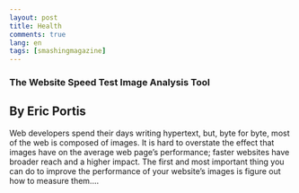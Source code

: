 ```yaml
---
layout: post
title: Health
comments: true
lang: en
tags: [smashingmagazine]
---
```


### The Website Speed Test Image Analysis Tool

## By Eric Portis

Web developers spend their days writing hypertext, but, byte for byte, most of the web is composed of images. It is hard to overstate the effect that images have on the average web page’s performance; faster websites have broader reach and a higher impact. The first and most important thing you can do to improve the performance of your website’s images is figure out how to measure them....